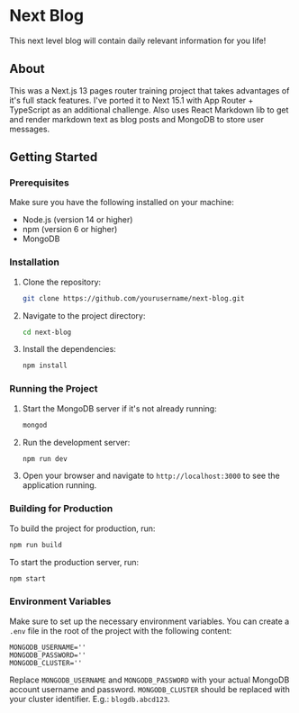 # Next Blog

This next level blog will contain daily relevant information for you life!

## About

This was a Next.js 13 pages router training project that takes advantages of it's full stack features. I've ported it to Next 15.1 with App Router + TypeScript as an additional challenge. Also uses React Markdown lib to get and render markdown text as blog posts and MongoDB to store user messages.

## Getting Started

### Prerequisites

Make sure you have the following installed on your machine:

-   Node.js (version 14 or higher)
-   npm (version 6 or higher)
-   MongoDB

### Installation

1. Clone the repository:
    ```bash
    git clone https://github.com/yourusername/next-blog.git
    ```
2. Navigate to the project directory:
    ```bash
    cd next-blog
    ```
3. Install the dependencies:
    ```bash
    npm install
    ```

### Running the Project

1. Start the MongoDB server if it's not already running:
    ```bash
    mongod
    ```
2. Run the development server:
    ```bash
    npm run dev
    ```
3. Open your browser and navigate to `http://localhost:3000` to see the application running.

### Building for Production

To build the project for production, run:

```bash
npm run build
```

To start the production server, run:

```bash
npm start
```

### Environment Variables

Make sure to set up the necessary environment variables. You can create a `.env` file in the root of the project with the following content:

```
MONGODB_USERNAME=''
MONGODB_PASSWORD=''
MONGODB_CLUSTER=''
```

Replace `MONGODB_USERNAME` and `MONGODB_PASSWORD` with your actual MongoDB account username and password. `MONGODB_CLUSTER` should be replaced with your cluster identifier. E.g.: `blogdb.abcd123`.
